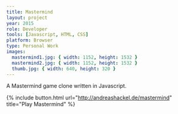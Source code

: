 ```yaml
---
title: Mastermind
layout: project
year: 2015
role: Developer
tools: [Javascript, HTML, CSS]
platform: Browser
type: Personal Work
images:
  mastermind1.jpg: { width: 1152, height: 1532 }
  mastermind2.jpg: { width: 1152, height: 1532 }
  thumb.jpg: { width: 640, height: 320 }
---
```

A Mastermind game clone written in Javascript.

{% include button.html url="http://andreashackel.de/mastermind" title="Play Mastermind" %}
